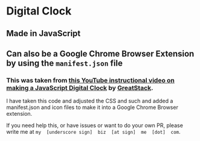 # Digital Clock

## Made in JavaScript
## Can also be a Google Chrome Browser Extension by using the `manifest.json` file

### This was taken from [this YouTube instructional video on making a JavaScript Digital Clock](https://www.youtube.com/watch?v=5tC46h022YE) by [GreatStack](https://www.youtube.com/@GreatStackDev).

I have taken this code and adjusted the CSS and such and added a manifest.json and icon files to make it into a Google Chrome Browser extension.

If you need help this, or have issues or want to do your own PR, please write me at `my  [underscore sign]  biz  [at sign]  me  [dot]  com`.